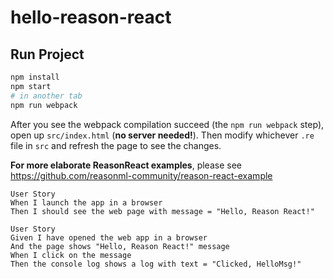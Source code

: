 # hello-reason-react

## Run Project

```sh
npm install
npm start
# in another tab
npm run webpack
```
After you see the webpack compilation succeed (the `npm run webpack` step), open up `src/index.html` (**no server needed!**). Then modify whichever `.re` file in `src` and refresh the page to see the changes.

**For more elaborate ReasonReact examples**, please see https://github.com/reasonml-community/reason-react-example

```
User Story
When I launch the app in a browser
Then I should see the web page with message = "Hello, Reason React!"
```
```
User Story
Given I have opened the web app in a browser
And the page shows "Hello, Reason React!" message
When I click on the message
Then the console log shows a log with text = "Clicked, HelloMsg!"
```
